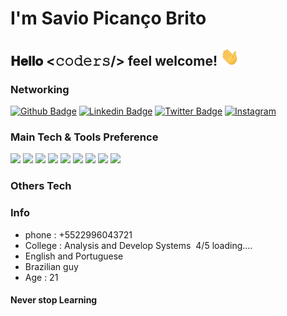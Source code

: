 # I'm Savio Picanço Brito

<h2> 𝐇𝐞𝐥𝐥𝐨 <𝚌𝚘𝚍𝚎𝚛𝚜/> feel welcome! <img src="https://github.com/ABSphreak/ABSphreak/blob/master/gifs/Hi.gif" width="30px"></h2>

### Networking

[![Github Badge](https://img.shields.io/badge/-Github-000?style=flat-square&logo=Github&logoColor=white&link=https://github.com/Saviopb/)](https://github.com/Saviopb/)
[![Linkedin Badge](https://img.shields.io/badge/-LinkedIn-blue?style=flat-square&logo=Linkedin&logoColor=white&link=https://www.linkedin.com/in/savio-pican%C3%A7o-b739a518a/)](https://www.linkedin.com/in/savio-pican%C3%A7o-b739a518a/)
[![Twitter Badge](https://img.shields.io/badge/-Twitter-1ca0f1?style=flat-square&labelColor=1ca0f1&logo=twitter&logoColor=white&link=https://twitter.com/savinnsk)](https://twitter.com/savinnsk)
<a href="https://www.instagram.com/savinnsk/" target="_blank"><img src="https://img.shields.io/badge/Instagram-%23E4405F.svg?&style=flat-square&logo=instagram&logoColor=white" alt="Instagram"></a>


### Main  Tech & Tools Preference

<img src = "https://img.shields.io/badge/-HTML5-E34F26?style=flat&logo=html5&logoColor=white"> <img src = "https://img.shields.io/badge/-CSS3-1572B6?style=flat&logo=css3&logoColor=white">
<img src="https://img.shields.io/badge/-JavaScript-eed718?style=flat&logo=javascript&logoColor=ffffff">
<img src="https://img.shields.io/badge/-Sass-cc6699?style=flat&logo=sass&logoColor=ffffff">
<img src="https://img.shields.io/badge/-React-000000?style=flat&logo=react&logoColor=00c8ff">
<img src="https://img.shields.io/badge/-Express.js-787878?style=flat">
<img src="https://img.shields.io/badge/-Node.js-3C873A?style=flat&logo=Node.js&logoColor=white">
<img src="http://img.shields.io/badge/-Git-F1502F?style=flat&logo=git&logoColor=FFFFFF">
<img src="http://img.shields.io/badge/-VS%20Code-007ACC?style=flat&logo=visual%20studio%20code&logoColor=white">

### Others Tech 

### Info

+ phone :  +5522996043721
+ College : Analysis and Develop Systems  4/5 loading....
+ English and Portuguese
+ Brazilian guy 
+ Age : 21


#### Never stop Learning 


